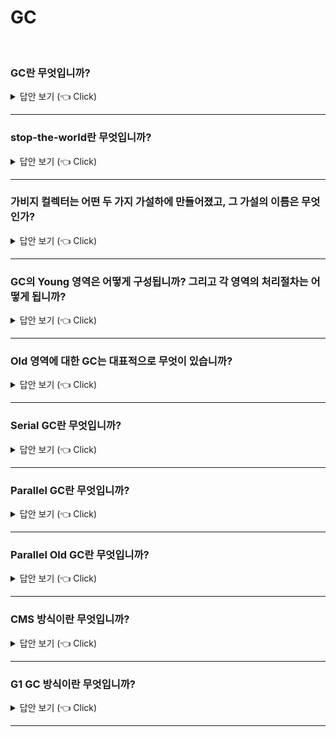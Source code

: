# GC
<br>

### GC란 무엇입니까? 

<details>
   <summary> 답안 보기 (👈 Click)</summary>
<br />

+ 더 이상 참조되지 않는 객체를 모아서 정리하는 것을 의미합니다. 
</details>

-----------------------

### stop-the-world란 무엇입니까? 

<details>
   <summary> 답안 보기 (👈 Click)</summary>
<br />
[참고: https://d2.naver.com/helloworld/1329] 
   
+ stop-the-world란, GC를 실행하기 위해 JVM이 애플리케이션 실행을 멈추는 것을 의미합니다. <br>
  stop-the-world가 발생하면 GC를 실행하는 쓰레드를 제외한 나머지 쓰레드는 모두 작업을 멈춥니다. <br>
  GC 작업을 완료한 이후에야 중단했던 작업을 다시 시작합니다. <br> 
  어떤 GC 알고리즘을 사용하더라도 stop-the-world는 발생합니다. <br>
  대개의 경우 GC 튜닝이란 이 stop-the-world 시간을 줄이는 것입니다.  
</details>

-----------------------

### 가비지 컬렉터는 어떤 두 가지 가설하에 만들어졌고, 그 가설의 이름은 무엇인가? 

<details>
   <summary> 답안 보기 (👈 Click)</summary>
<br />
[참고: https://d2.naver.com/helloworld/1329] 
   
+ (1) 대부분의 객체는 금방 접근 불가능 상태(unreachable)가 됩니다. <br>
  (2) 오래된 객체에서 젊은 객체로의 참조는 아주 적게 존재합니다. <br>
  이러한 가설을 'weak generational hypothesis'라고 합니다. <br>
  이 가설의 장점을 최대한 살리기 위해서 HotSpot JVM에서는 크게 2개로 물리적 공간을 나누었습니다. <br>
  둘로 나눈 공간이 Young 영역과 Old영역입니다. <br> 
</details>

-----------------------

### GC의 Young 영역은 어떻게 구성됩니까? 그리고 각 영역의 처리절차는 어떻게 됩니까?

<details>
   <summary> 답안 보기 (👈 Click)</summary>
<br />
[참고: https://d2.naver.com/helloworld/1329] 
   
+ Young 영역은 3개의 영역으로 나뉘는데, 하나의 Eden 영역과 두 개의 Survivor 영역으로 나뉩니다. <br> 
  각 영역의 처리절차를 순서에 따라 기술하면 다음과 같습니다. <br> 
  
  1) 새로 생성한 대부분의 객체는 Eden 영역에 위치합니다. <br> 
  2) Eden 영역에서 GC가 한 번 발생한 후, 살아남은 객체는 Survivor 영역 중 하나로 이동합니다. <br> 
  3) Eden 영역에서 GC가 발생하면, 이미 살아남은 객체가 존재하는 Survivor 영역으로 객체가 계속 쌓입니다. <br> 
  4) 하나의 Survivor 영역이 가득 차게 되면, 그 중에서 살아남은 객체를 다른 Survivor 영역으로 이동합니다. <br> 
     그리고 가득찬 Survivor 영역은 아무 데이터도 없는 상태가 됩니다 <br>
  5) 이 과정을 반복하다가 계속해서 살아 남아 있는 객체는 Old 영역으로 이동합니다. 
  
  이 절차를 확인해보면 알겠지만, Survivor 영역 중 한 영역은 반드시 비어 있는 상태로 남아 있어야 합니다. <br> 
  만약 두 Survivor 영역에 모두 데이터가 존재하거나, 두 영역 모두 사용량이 0이라면, <br>
  여러분의 시스템은 정상적인 상황이 아니라고 생각하면 됩니다. 
</details>

-----------------------


### Old 영역에 대한 GC는 대표적으로 무엇이 있습니까?

<details>
   <summary> 답안 보기 (👈 Click)</summary>
<br />
[참고: https://d2.naver.com/helloworld/1329] 
   
+ Serial GC, Parellel GC, Parellel Old GC, CMS(Concurrent Mark&Sweep) GC, G1 GC가 있습니다. 
</details>

-----------------------

### Serial GC란 무엇입니까?

<details>
   <summary> 답안 보기 (👈 Click)</summary>
<br />
[참고: https://d2.naver.com/helloworld/1329] 
+ Serial GC는 Young 영역에서의 GC는 앞 절에서 설명한 방식을 사용합니다. <br> 
  Old 영역의 GC는 mark-sweep-compact라는 알고리즘을 사용합니다. <br> 
  이 알고리즘의 첫 단계는 Old 영역에 살아 있는 객체를 식별(Mark)하는 것입니다. <br> 
  그 다음에는 힙(heap)의 앞 부분부터 확인하여 살아 있는 것만 남깁니다. (Sweep) <br>
  마지막 단계에서는 각 객체들이 연속되게 쌓이도록 <br>
  힙의 가장 앞부분부터 채워서 객체가 존재하는 부분과 객체가 없는 부분으로 나눕니다. <br> 
  
  Serial GC는 적은 메모리와 CPU 코어 개수가 적을 때 적합한 방식입니다. <br> 
</details>

-----------------------

### Parallel GC란 무엇입니까?

<details>
   <summary> 답안 보기 (👈 Click)</summary>
<br />
[참고: https://d2.naver.com/helloworld/1329] 
+ Parallel GC는 Serial GC와 기본적인 알고리즘은 같습니다. <br> 
  그러나 Serial GC는 GC를 처리하는 스레드가 하나인 것에 비해, <br> 
  Parallel GC는 GC를 처리하는 쓰레드가 여러 개 입니다. <br> 
  그렇기 때문에 Parallel GC는 메모리가 충분하고, 코어의 개수가 많을 때 유리합니다. <br> 
  Parallel GC는 Throughput GC라고도 부릅니다. 
  
</details>

-----------------------

### Parallel Old GC란 무엇입니까?

<details>
   <summary> 답안 보기 (👈 Click)</summary>
<br />
[참고: https://d2.naver.com/helloworld/1329] 
+ Parallel Old GC는 JDK 5 update 6부터 제공한 GC 방식입니다. <br> 
  앞서 설명한 Parallel GC와 비교하여 Old 영역의 GC 알고리즘만 다릅니다. <br>
  이 방식은 Mark-Summary-Compaction 단계를 거칩니다. <br> 
  
  Summary 단계는 앞서 GC를 수행한 영역에 대해서 별도로 살아 있는 객체를 식별한다는 점에서 <br> 
  Mark-Sweep-Compaction 알고리즘의 Sweep 단계와 다르며,약간 더 복잡한 단계를 거칩니다. <br> 
</details>

-----------------------

### CMS 방식이란 무엇입니까?

<details>
   <summary> 답안 보기 (👈 Click)</summary>
<br />
[참고: https://d2.naver.com/helloworld/1329] 
  ![image](https://user-images.githubusercontent.com/8718430/205602525-ef16ef0b-2740-40b0-b769-00bb779e26c0.png)

+ CMS GC는 초기 Initial Mark 단계에서는 클래스 로더에서 가장 가까운 객체 중 살아 있는 객체만 찾는 것으로 끝냅니다. <br> 
  따라서 멈추는 시간은 매우 짤습니다. <br>
  그리고 Concurrent Mark 단계에서는 방금 살아있다고 확인한 객체에서 참조하고 있는 객체들을 따라가면서 확인한다. <br> 
  이 단계의 특징은 다른 스레드가 실행 중인 상태에서 동시에 진행된다는 것이다. <br> 
  
  그 다음 Remark 단계에서는 Concurrent Mark 단계에서 새로 추가되거나 참조가 끊긴 객체를 확인한다. <br> 
  마지막으로 Concurrent Sweep 단계에서는 쓰레기를 정리하는 작업을 실행한다. <br> 
  이 작업도 다른 스레드가 실행되고 있는 상황에서 진행한다. <br> 
  
  이러한 단계로 진행되는 GC 방식이기 때문에 stop-the-world 시간이 매우 짧다. <br> 
  모든 애플리케이션의 응답 속도가 매우 중요할 때, CMS GC를 사용하며, Low Latency GC라고도 부른다. <br> 
  
  그런데 CMS GC는 stop-the-world 시간이 짧다는 장점에 반해 다음과 같은 단점이 존재한다. <br> 
  (1) 다른 GC 방식보다 메모리와 CPU를 더 많이 사용한다. 
  (2) Compaction 단계가 기본적으로 제공되지 않는다. 
  
  따라서 CMS GC를 사용할 때에는 신중히 검토한 후에 사용해야 한다. <br> 
  그리고 조각난 메모리가 많아 Compaction 작업을 실행하면 <br> 
  다른 GC 방식의 stop-the-world 시간보다 stop-the-world 시간이 더 길기 때문에 <br>
  Compaction 작업이 얼마나 자주, 오랫동안 수행되는지 확인해야 한다. 
</details>

-----------------------


### G1 GC 방식이란 무엇입니까?

<details>
   <summary> 답안 보기 (👈 Click)</summary>
<br />
[참고: https://d2.naver.com/helloworld/1329] 
  ![image](https://user-images.githubusercontent.com/8718430/205602525-ef16ef0b-2740-40b0-b769-00bb779e26c0.png)

+ G1 GC는 바둑판의 각 영역에 객체를 할당하고 GC를 실행한다. <br> 
  그러다가, 해당 영역이 꽉 차면 다른 영역에서 객체를 할당하고 GC를 실행한다. <br> 
  즉, 지금까지 설명한 Young의 세 가지 영역에서 데이터가 Old영역으로 이동하는 단계가 <br>
  사라진 GC 방식이라고 이해하면 된다. <br>
  G1 GC는 장기적으로 말도 많고 탈도 많은 CMS GC를 대체하기 위해서 만들어졌다. <br> 
  
  G1 GC의 가장 큰 장점은 성능이다. 지금까지 설명한 어떤 GC 방식보다도 빠르다. 
</details>

-----------------------
